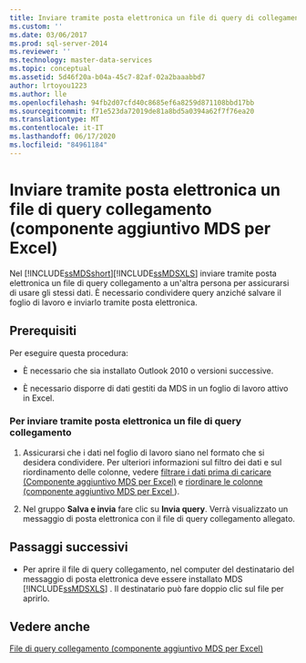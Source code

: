 ```yaml
---
title: Inviare tramite posta elettronica un file di query di collegamento (componente aggiuntivo MDS per Excel) | Microsoft Docs
ms.custom: ''
ms.date: 03/06/2017
ms.prod: sql-server-2014
ms.reviewer: ''
ms.technology: master-data-services
ms.topic: conceptual
ms.assetid: 5d46f20a-b04a-45c7-82af-02a2baaabbd7
author: lrtoyou1223
ms.author: lle
ms.openlocfilehash: 94fb2d07cfd40c8685ef6a8259d871108bbd17bb
ms.sourcegitcommit: f71e523da72019de81a8bd5a0394a62f7f76ea20
ms.translationtype: MT
ms.contentlocale: it-IT
ms.lasthandoff: 06/17/2020
ms.locfileid: "84961184"
---
```

# <a name="email-a-shortcut-query-file-mds-add-in-for-excel"></a>Inviare tramite posta elettronica un file di query collegamento (componente aggiuntivo MDS per Excel)
  Nel [!INCLUDE[ssMDSshort](../../includes/ssmdsshort-md.md)][!INCLUDE[ssMDSXLS](../../includes/ssmdsxls-md.md)] inviare tramite posta elettronica un file di query collegamento a un'altra persona per assicurarsi di usare gli stessi dati. È necessario condividere query anziché salvare il foglio di lavoro e inviarlo tramite posta elettronica.  
  
## <a name="prerequisites"></a>Prerequisiti  
 Per eseguire questa procedura:  
  
-   È necessario che sia installato Outlook 2010 o versioni successive.  
  
-   È necessario disporre di dati gestiti da MDS in un foglio di lavoro attivo in Excel.  
  
### <a name="to-send-a-shortcut-query-file"></a>Per inviare tramite posta elettronica un file di query collegamento  
  
1.  Assicurarsi che i dati nel foglio di lavoro siano nel formato che si desidera condividere. Per ulteriori informazioni sul filtro dei dati e sul riordinamento delle colonne, vedere [filtrare i dati prima di caricare &#40;Componente aggiuntivo MDS per Excel&#41;](filter-data-before-exporting-mds-add-in-for-excel.md) e [riordinare le colonne &#40;componente aggiuntivo MDS per Excel ](reorder-columns-mds-add-in-for-excel.md)&#41;.  
  
2.  Nel gruppo **Salva e invia** fare clic su **Invia query**. Verrà visualizzato un messaggio di posta elettronica con il file di query collegamento allegato.  
  
## <a name="next-steps"></a>Passaggi successivi  
  
-   Per aprire il file di query collegamento, nel computer del destinatario del messaggio di posta elettronica deve essere installato MDS [!INCLUDE[ssMDSXLS](../../includes/ssmdsxls-md.md)] . Il destinatario può fare doppio clic sul file per aprirlo.  
  
## <a name="see-also"></a>Vedere anche  
 [File di query collegamento &#40;componente aggiuntivo MDS per Excel&#41;](shortcut-query-files-mds-add-in-for-excel.md)  
  
  

